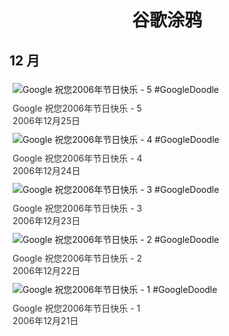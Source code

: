 
<h1 align="center"> 谷歌涂鸦 </h1>




## 12 月

<div class="image">


<img src="https://www.google.com/logos/2006/holiday06_5.gif" alt="Google 祝您2006年节日快乐 - 5 #GoogleDoodle" style="margin: 5px"/>
<div class="info" style="font-size: 14px; color:#333333; margin:5px"><div class="title">Google 祝您2006年节日快乐 - 5</div><div class="date">2006年12月25日</div></div>

<img src="https://www.google.com/logos/2006/holiday06_4.gif" alt="Google 祝您2006年节日快乐 - 4 #GoogleDoodle" style="margin: 5px"/>
<div class="info" style="font-size: 14px; color:#333333; margin:5px"><div class="title">Google 祝您2006年节日快乐 - 4</div><div class="date">2006年12月24日</div></div>

<img src="https://www.google.com/logos/2006/holiday06_3.gif" alt="Google 祝您2006年节日快乐 - 3 #GoogleDoodle" style="margin: 5px"/>
<div class="info" style="font-size: 14px; color:#333333; margin:5px"><div class="title">Google 祝您2006年节日快乐 - 3</div><div class="date">2006年12月23日</div></div>

<img src="https://www.google.com/logos/2006/holiday06_2.gif" alt="Google 祝您2006年节日快乐 - 2 #GoogleDoodle" style="margin: 5px"/>
<div class="info" style="font-size: 14px; color:#333333; margin:5px"><div class="title">Google 祝您2006年节日快乐 - 2</div><div class="date">2006年12月22日</div></div>

<img src="https://www.google.com/logos/2006/holiday06_1.gif" alt="Google 祝您2006年节日快乐 - 1 #GoogleDoodle" style="margin: 5px"/>
<div class="info" style="font-size: 14px; color:#333333; margin:5px"><div class="title">Google 祝您2006年节日快乐 - 1</div><div class="date">2006年12月21日</div></div>

</div>









